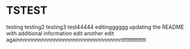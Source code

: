 # TSTEST
testing
testing2
testing3
test44444
editingggggg
updating the README with additional information
edit
another edit
againnnnnnnnnnnnnnnnnnnnnnnnnnnnnnnnnntttttttttttttt
